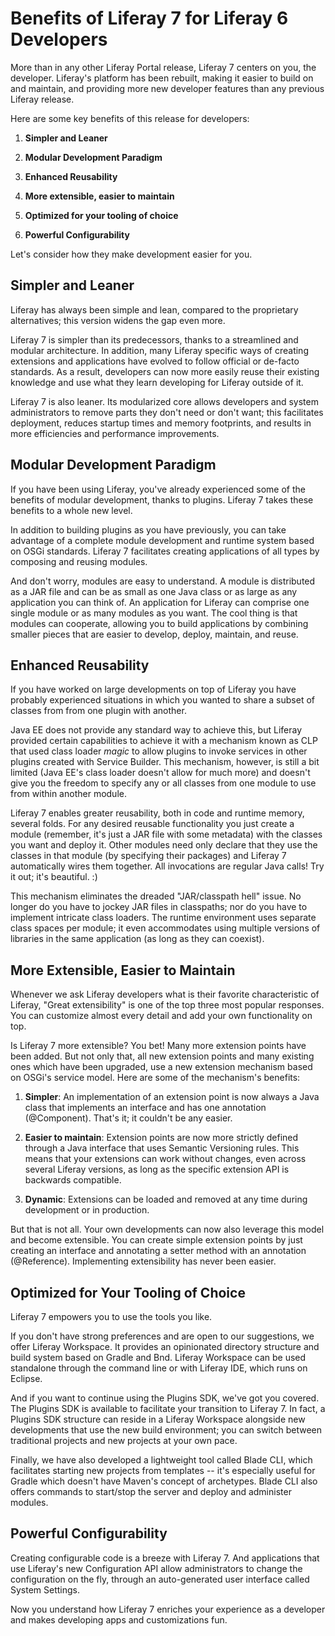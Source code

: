 # Benefits of Liferay 7 for Liferay 6 Developers [](id=benefits-of-liferay-7-for-liferay-6-developers)

More than in any other Liferay Portal release, Liferay 7 centers on you, the
developer. Liferay's platform has been rebuilt, making it easier to build on and
maintain, and providing more new developer features than any previous Liferay
release.

Here are some key benefits of this release for developers:

1. **Simpler and Leaner**

2. **Modular Development Paradigm**

3. **Enhanced Reusability**

4. **More extensible, easier to maintain**

5. **Optimized for your tooling of choice**

6. **Powerful Configurability**

Let's consider how they make development easier for you.

## Simpler and Leaner [](id=simpler-and-leaner)

Liferay has always been simple and lean, compared to the proprietary
alternatives; this version widens the gap even more.

Liferay 7 is simpler than its predecessors, thanks to a streamlined and modular
architecture. In addition, many Liferay specific ways of creating extensions and
applications have evolved to follow official or de-facto standards. As a result,
developers can now more easily reuse their existing knowledge and use what they
learn developing for Liferay outside of it.

Liferay 7 is also leaner. Its modularized core allows developers and system
administrators to remove parts they don't need or don't want; this facilitates
deployment, reduces startup times and memory footprints, and results in more
efficiencies and performance improvements.

## Modular Development Paradigm [](id=modular-development-paradigm)

If you have been using Liferay, you've already experienced some of the benefits
of modular development, thanks to plugins. Liferay 7 takes these benefits to a
whole new level.

In addition to building plugins as you have previously, you can take advantage
of a complete module development and runtime system based on OSGi standards.
Liferay 7 facilitates creating applications of all types by composing and
reusing modules.

And don't worry, modules are easy to understand. A module is distributed as a
JAR file and can be as small as one Java class or as large as any application
you can think of. An application for Liferay can comprise one single module or
as many modules as you want. The cool thing is that modules can cooperate,
allowing you to build applications by combining smaller pieces that are easier
to develop, deploy, maintain, and reuse.

## Enhanced Reusability [](id=enhanced-reusability)

If you have worked on large developments on top of Liferay you have probably
experienced situations in which you wanted to share a subset of classes from
from one plugin with another.

Java EE does not provide any standard way to achieve this, but Liferay provided
certain capabilities to achieve it with a mechanism known as CLP that used class
loader *magic* to allow plugins to invoke services in other plugins created with
Service Builder. This mechanism, however, is still a bit limited (Java EE's
class loader doesn't allow for much more) and doesn't give you the freedom to
specify any or all classes from one module to use from within another module.

Liferay 7 enables greater reusability, both in code and runtime memory, several
folds. For any desired reusable functionality you just create a module
(remember, it's just a JAR file with some metadata) with the classes you want
and deploy it. Other modules need only declare that they use the classes in that
module (by specifying their packages) and Liferay 7 automatically wires them
together. All invocations are regular Java calls! Try it out; it's beautiful. :)

This mechanism eliminates the dreaded "JAR/classpath hell" issue. No longer do
you have to jockey JAR files in classpaths; nor do you have to implement
intricate class loaders. The runtime environment uses separate class spaces per
module; it even accommodates using multiple versions of libraries in the same
application (as long as they can coexist).

## More Extensible, Easier to Maintain [](id=more-extensible-easier-to-maintain)

Whenever we ask Liferay developers what is their favorite characteristic of
Liferay, "Great extensibility" is one of the top three most popular responses.
You can customize almost every detail and add your own functionality on top.

Is Liferay 7 more extensible? You bet! Many more extension points have been
added. But not only that, all new extension points and many existing ones which
have been upgraded, use a new extension mechanism based on OSGi's service model.
Here are some of the mechanism's benefits:

1. **Simpler**: An implementation of an extension point is now always a
Java class that implements an interface and has one annotation (@Component).
That's it; it couldn't be any easier.

2. **Easier to maintain**: Extension points are now more strictly defined
through a Java interface that uses Semantic Versioning rules. This means that
your extensions can work without changes, even across several Liferay versions,
as long as the specific extension API is backwards compatible.

3. **Dynamic**: Extensions can be loaded and removed at any time during
development or in production.

But that is not all. Your own developments can now also leverage this model and
become extensible. You can create simple extension points by just creating an
interface and annotating a setter method with an annotation (@Reference).
Implementing extensibility has never been easier.

## Optimized for Your Tooling of Choice [](id=optimized-for-your-tooling-of-choice)

Liferay 7 empowers you to use the tools you like.

If you don't have strong preferences and are open to our suggestions, we offer
Liferay Workspace. It provides an opinionated directory structure and build
system based on Gradle and Bnd. Liferay Workspace can be used standalone through
the command line or with Liferay IDE, which runs on Eclipse.

<!-- TODO Uncomment this when the features are ready. - Jim
If you have an investment in a specific build tool, such as Maven, developing on
Liferay will be easier than ever before. We have built Maven plugins for typical
Liferay-specific development tasks (such as using Service Builder) and provide a
collection of new archetypes.
-->

And if you want to continue using the Plugins SDK, we've got you covered. The
Plugins SDK is available to facilitate your transition to Liferay 7. In fact, a
Plugins SDK structure can reside in a Liferay Workspace alongside new
developments that use the new build environment; you can switch between
traditional projects and new projects at your own pace.

Finally, we have also developed a lightweight tool called Blade CLI, which
facilitates starting new projects from templates -- it's especially useful for
Gradle which doesn't have Maven's concept of archetypes. Blade CLI also offers
commands to start/stop the server and deploy and administer modules.

## Powerful Configurability [](id=powerful-configurability)

Creating configurable code is a breeze with Liferay 7. And applications that use
Liferay's new Configuration API allow administrators to change the configuration
on the fly, through an auto-generated user interface called System Settings.

Now you understand how Liferay 7 enriches your experience as a developer and
makes developing apps and customizations fun.

<!-- TODO Uncomment this to transition to the next article.
Next, we'll take a look at OSGi modules to learn their capabilities and why
they're fun to develop.
-->
